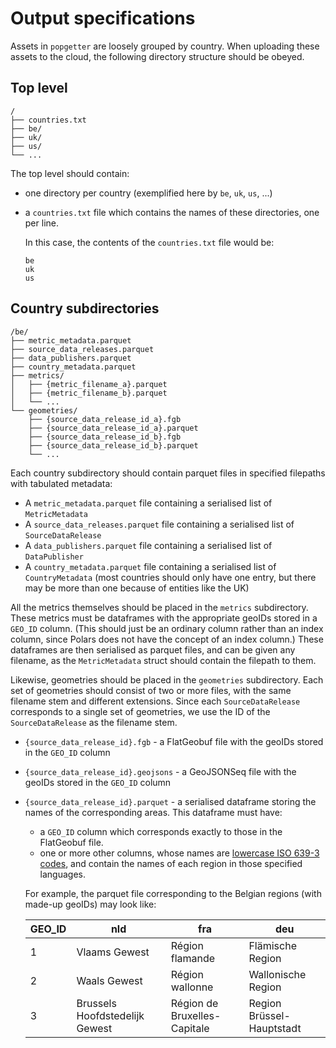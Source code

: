 # Output specifications

Assets in `popgetter` are loosely grouped by country. When uploading these
assets to the cloud, the following directory structure should be obeyed.

## Top level

    /
    ├── countries.txt
    ├── be/
    ├── uk/
    ├── us/
    └── ...

The top level should contain:

- one directory per country (exemplified here by `be`, `uk`, `us`, ...)
- a `countries.txt` file which contains the names of these directories, one per
  line.

  In this case, the contents of the `countries.txt` file would be:

      be
      uk
      us

## Country subdirectories

    /be/
    ├── metric_metadata.parquet
    ├── source_data_releases.parquet
    ├── data_publishers.parquet
    ├── country_metadata.parquet
    ├── metrics/
    │   ├── {metric_filename_a}.parquet
    │   ├── {metric_filename_b}.parquet
    │   └── ...
    └── geometries/
        ├── {source_data_release_id_a}.fgb
        ├── {source_data_release_id_a}.parquet
        ├── {source_data_release_id_b}.fgb
        ├── {source_data_release_id_b}.parquet
        └── ...

Each country subdirectory should contain parquet files in specified filepaths
with tabulated metadata:

- A `metric_metadata.parquet` file containing a serialised list of
  `MetricMetadata`
- A `source_data_releases.parquet` file containing a serialised list of
  `SourceDataRelease`
- A `data_publishers.parquet` file containing a serialised list of
  `DataPublisher`
- A `country_metadata.parquet` file containing a serialised list of
  `CountryMetadata` (most countries should only have one entry, but there may be
  more than one because of entities like the UK)

All the metrics themselves should be placed in the `metrics` subdirectory. These
metrics must be dataframes with the appropriate geoIDs stored in a `GEO_ID`
column. (This should just be an ordinary column rather than an index column,
since Polars does not have the concept of an index column.) These dataframes
are then serialised as parquet files, and can be given any filename, as the
`MetricMetadata` struct should contain the filepath to them.

Likewise, geometries should be placed in the `geometries` subdirectory. Each set
of geometries should consist of two or more files, with the same filename stem
and different extensions. Since each `SourceDataRelease` corresponds to a
single set of geometries, we use the ID of the `SourceDataRelease` as the
filename stem.

- `{source_data_release_id}.fgb` - a FlatGeobuf file with the geoIDs stored in
  the `GEO_ID` column
- `{source_data_release_id}.geojsons` - a GeoJSONSeq file with the geoIDs
  stored in the `GEO_ID` column
- `{source_data_release_id}.parquet` - a serialised dataframe storing the names
  of the corresponding areas. This dataframe must have:

  - a `GEO_ID` column which corresponds exactly to those in the FlatGeobuf file.
  - one or more other columns, whose names are
    [lowercase ISO 639-3 codes](https://iso639-3.sil.org/code_tables/639/data),
    and contain the names of each region in those specified languages.

  For example, the parquet file corresponding to the Belgian regions (with
  made-up geoIDs) may look like:

  | GEO_ID | nld                            | fra                          | deu                       |
  | ------ | ------------------------------ | ---------------------------- | ------------------------- |
  | 1      | Vlaams Gewest                  | Région flamande              | Flämische Region          |
  | 2      | Waals Gewest                   | Région wallonne              | Wallonische Region        |
  | 3      | Brussels Hoofdstedelijk Gewest | Région de Bruxelles-Capitale | Region Brüssel-Hauptstadt |
